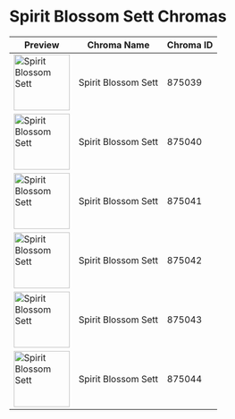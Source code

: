 # Spirit Blossom Sett Chromas

| Preview | Chroma Name | Chroma ID |
|---|---|---|
| <img src='https://raw.communitydragon.org/latest/plugins/rcp-be-lol-game-data/global/default/v1/champion-chroma-images/875/875039.png' alt='Spirit Blossom Sett' width='100'> | Spirit Blossom Sett | 875039 |
| <img src='https://raw.communitydragon.org/latest/plugins/rcp-be-lol-game-data/global/default/v1/champion-chroma-images/875/875040.png' alt='Spirit Blossom Sett' width='100'> | Spirit Blossom Sett | 875040 |
| <img src='https://raw.communitydragon.org/latest/plugins/rcp-be-lol-game-data/global/default/v1/champion-chroma-images/875/875041.png' alt='Spirit Blossom Sett' width='100'> | Spirit Blossom Sett | 875041 |
| <img src='https://raw.communitydragon.org/latest/plugins/rcp-be-lol-game-data/global/default/v1/champion-chroma-images/875/875042.png' alt='Spirit Blossom Sett' width='100'> | Spirit Blossom Sett | 875042 |
| <img src='https://raw.communitydragon.org/latest/plugins/rcp-be-lol-game-data/global/default/v1/champion-chroma-images/875/875043.png' alt='Spirit Blossom Sett' width='100'> | Spirit Blossom Sett | 875043 |
| <img src='https://raw.communitydragon.org/latest/plugins/rcp-be-lol-game-data/global/default/v1/champion-chroma-images/875/875044.png' alt='Spirit Blossom Sett' width='100'> | Spirit Blossom Sett | 875044 |
